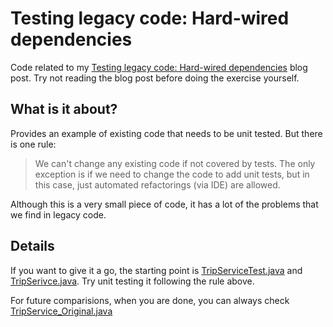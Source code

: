 Testing legacy code: Hard-wired dependencies
============================================

Code related to my [Testing legacy code: Hard-wired dependencies][1] blog post. Try not reading the blog post before doing the exercise yourself.

What is it about?
-----------------

Provides an example of existing code that needs to be unit tested. But there is one rule:

> We can't change any existing code if not covered by tests. The only exception is if we need to change the code to add unit tests, but in this case, just automated refactorings (via IDE) are allowed. 

Although this is a very small piece of code, it has a lot of the problems that we find in legacy code. 

Details
-------

If you want to give it a go, the starting point is [TripServiceTest.java][3] and [TripSerivce.java][4]. Try unit testing it following the rule above.

For future comparisions, when you are done, you can always check [TripService_Original.java][2]

[1]: http://craftedsw.blogspot.com/2011/07/testing-legacy-hard-wired-dependencies.html "Testing legacy code: Hard-wired dependencies blog post"
[2]: https://github.com/sandromancuso/trip-service-kata/blob/master/java/trip-service-kata/src/main/java/org/craftedsw/tripservicekata/TripService_Original.java "TripService_Original.java"
[3]: https://github.com/sandromancuso/trip-service-kata/blob/master/java/trip-service-kata/src/test/java/org/craftedsw/tripservicekata/TripServiceTest.java "TripServiceTest.java"
[4]: https://github.com/sandromancuso/trip-service-kata/blob/master/java/trip-service-kata/src/main/java/org/craftedsw/tripservicekata/trip/TripService.java "TripService.java"
